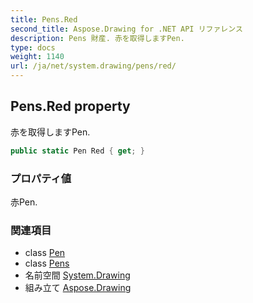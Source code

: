 ```yaml
---
title: Pens.Red
second_title: Aspose.Drawing for .NET API リファレンス
description: Pens 財産. 赤を取得しますPen.
type: docs
weight: 1140
url: /ja/net/system.drawing/pens/red/
---
```

## Pens.Red property

赤を取得しますPen.

```csharp
public static Pen Red { get; }
```

### プロパティ値

赤Pen.

### 関連項目

* class [Pen](../../pen/)
* class [Pens](../)
* 名前空間 [System.Drawing](../../pens/)
* 組み立て [Aspose.Drawing](../../../)


